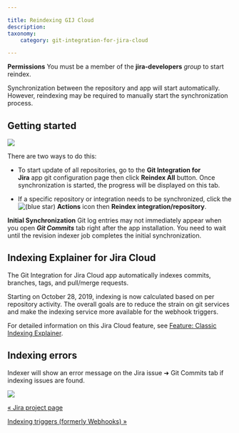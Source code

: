 ```yaml
---

title: Reindexing GIJ Cloud
description:
taxonomy:
    category: git-integration-for-jira-cloud

---
```

**Permissions**
You must be a member of the **jira-developers** _group_ to start reindex.

Synchronization between the repository and app will start automatically. However, reindexing may be required to manually start the synchronization process.

## Getting started

![](https://bigbrassband.atlassian.net/wiki/download/attachments/1923026060/gitcloud-gitmgr-reindexing-sel.png?version=1&modificationDate=1636099148378&cacheVersion=1&api=v2)

There are two ways to do this:

*   To start update of all repositories, go to the **Git Integration for Jira** app git configuration page then click **Reindex All** button. Once synchronization is started, the progress will be displayed on this tab.

*   If a specific repository or integration needs to be synchronized, click the ![(blue star)](/wiki/s/-1639011364/6452/8b4898d3c114827e64ec143b4fa79bb76a6cfa5b/_/images/icons/emoticons/star_blue.png) **Actions** icon then **Reindex integration/repository**.


**Initial Synchronization**
Git log entries may not immediately appear when you open _**Git Commits**_ tab right after the app installation. You need to wait until the revision indexer job completes the initial synchronization.

## Indexing Explainer for Jira Cloud

The Git Integration for Jira Cloud app automatically indexes commits, branches, tags, and pull/merge requests.

Starting on October 28, 2019, indexing is now calculated based on per repository activity. The overall goals are to reduce the strain on git services and make the indexing service more available for the webhook triggers.

For detailed information on this Jira Cloud feature, see [Feature: Classic Indexing Explainer](/wiki/spaces/GITCLOUD/pages/183369754/Classic+Indexing+Explainer).

## Indexing errors

Indexer will show an error message on the Jira issue ➜ Git Commits tab if indexing issues are found.

![](https://bigbrassband.atlassian.net/wiki/download/thumbnails/1923026060/git-cloud-indexing-error-sample.png?version=1&modificationDate=1630063694862&cacheVersion=1&api=v2&width=544&height=172)

[« Jira project page](/wiki/spaces/GITCLOUD/pages/1923026027/Jira+project+page)

[Indexing triggers (formerly Webhooks) »](/wiki/spaces/GITCLOUD/pages/1923026143)